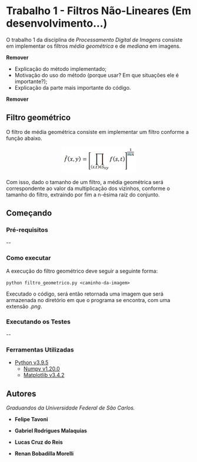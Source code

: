 # Trabalho 1 - Filtros Não-Lineares (Em desenvolvimento...)

O trabalho 1 da disciplina de *Processamento Digital de Imagens* consiste em implementar os filtros *média geométrica* e de *mediana* em imagens.

**Remover**

- Explicação do método implementado;
- Motivação do uso do método (porque usar? Em que situações ele é importante?);
- Explicação da parte mais importante do código.

**Remover**

## Filtro geométrico

O filtro de média geométrica consiste em implementar um filtro conforme a função abaixo.

<img src=".\images\MediaGeom.png" alt="Média Geométrica" width="40%" style="display: block; margin: auto;">

Com isso, dado o tamanho de um filtro, a média geométrica será correspondente ao valor da multiplicação dos vizinhos, conforme o tamanho do filtro,  extraindo por fim a n-ésima raíz do conjunto.

## Começando

### Pré-requisitos

--

### Como executar

A execução do filtro geométrico deve seguir a seguinte forma:

`python filtro_geometrico.py <caminho-da-imagem>`

Executado o código, será então retornada uma imagem que será armazenada no diretório em que o programa se encontra, com uma extensão *.png*.

### Executando os Testes

--

### Ferramentas Utilizadas

- [Python v3.9.5](https://www.python.org/)
    - [Numpy v1.20.0](https://numpy.org/)
    - [Matplotlib v3.4.2](https://matplotlib.org/)

## Autores

*Graduandos da Universidade Federal de São Carlos.*

- **Felipe Tavoni**

- **Gabriel Rodrigues Malaquias**

- **Lucas Cruz do Reis**

- **Renan Bobadilla Morelli**